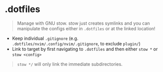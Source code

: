 # .dotfiles

> Manage with GNU stow.
> stow just creates symlinks and you can manipulate the configs either in `.dotfiles`
> or at the linked location!

- Keep individual `.gitignore` (e.g. `.dotfiles/nvim/.config/nvim/.gitignore`, to exclude `plugin/`)
- Link to target by first navigating to `.dotfiles` and then either `stow *` or `stow <config>`

> `stow */` will only link the immediate subdirectories.
